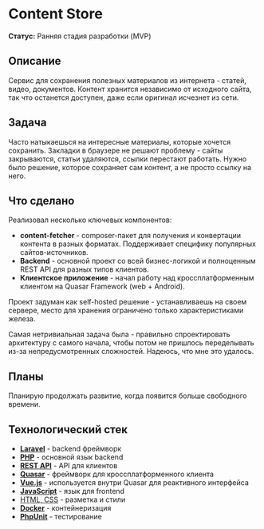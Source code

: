 # Content Store

**Статус:** Ранняя стадия разработки (MVP)

## Описание

Сервис для сохранения полезных материалов из интернета - статей, видео, документов. Контент хранится независимо от исходного сайта, так что останется доступен, даже если оригинал исчезнет из сети.

## Задача

Часто натыкаешься на интересные материалы, которые хочется сохранить. Закладки в браузере не решают проблему - сайты закрываются, статьи удаляются, ссылки перестают работать. Нужно было решение, которое сохраняет сам контент, а не просто ссылку на него.

## Что сделано

Реализовал несколько ключевых компонентов:

- **content-fetcher** - composer-пакет для получения и конвертации контента в разных форматах. Поддерживает специфику популярных сайтов-источников.
- **Backend** - основной проект со всей бизнес-логикой и полноценным REST API для разных типов клиентов.
- **Клиентское приложение** - начал работу над кроссплатформенным клиентом на Quasar Framework (web + Android).

Проект задуман как self-hosted решение - устанавливаешь на своем сервере, место для хранения ограничено только характеристиками железа.

Самая нетривиальная задача была - правильно спроектировать архитектуру с самого начала, чтобы потом не пришлось переделывать из-за непредусмотренных сложностей. Надеюсь, что мне это удалось.

## Планы

Планирую продолжать развитие, когда появится больше свободного времени.

## Технологический стек

- **[Laravel](../../tech/frameworks/Laravel.md)** - backend фреймворк
- **[PHP](../../tech/languages/PHP.md)** - основной язык backend
- **[REST API](../../tech/methodologies/REST%20API.md)** - API для клиентов
- **[Quasar](../../tech/frameworks/Quasar.md)** - фреймворк для кроссплатформенного клиента
- **[Vue.js](../../tech/frameworks/Vue.js.md)** - используется внутри Quasar для реактивного интерфейса
- **[JavaScript](../../tech/languages/JavaScript.md)** - язык для frontend
- [HTML, CSS](../../tech/languages/HTML,%20CSS.md) - разметка и стили
- **[Docker](../../tech/tech-tools/Docker.md)** - контейнеризация
- **[PhpUnit](../../tech/tech-tools/PhpUnit.md)** - тестирование

